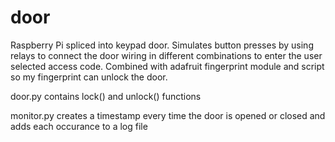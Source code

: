 # door
Raspberry Pi spliced into keypad door. Simulates button presses by using relays to connect the door wiring in different combinations to enter the user selected access code. Combined with adafruit fingerprint module and script so my fingerprint can unlock the door.

door.py contains lock() and unlock() functions

monitor.py creates a timestamp every time the door is opened or closed and adds each occurance to a log file
